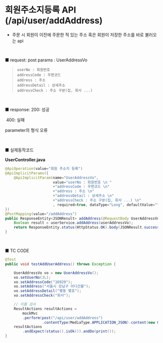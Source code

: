 # 회원주소지등록 API (/api/user/addAddress) 

- 주문 시 회원이 이전에 주문한 적 있는 주소 혹은 회원이 저장한 주소를 바로 불러오는 api

<br>

■ request: 
   post 
     params : UserAddressVo

> ```
> userNo : 회원번호
> addressCode : 우편코드
> address : 주소 
> addressDetail : 상세주소 
> addressCheck : 주소 구분(집, 회사 ...)
> ```

<br>

■ response: 
     200: 성공

​	400: 실패 

parameter의 형식 오류

<br>

■ 실제동작코드 

**UserController.java**

```java
@ApiOperation(value="회원 주소지 등록")
@ApiImplicitParams({
    @ApiImplicitParam(name="UserAddressVo", 
                      value="userNo : 회원번호 \n "
                      +"addressCode : 우편코드 \n"
                      +"address : 주소 \n"
                      +"addressDetail : 상세주소 \n"
                      +"addressCheck : 주소 구분(집, 회사 ...) \n"
                      , required=true, dataType="Long", defaultValue="")
})
@PostMapping(value="/addAddress") 
public ResponseEntity<JSONResult> addAddress(@RequestBody UserAddressVo userAddressVo) {
    Boolean result = userService.addAddress(userAddressVo);
    return ResponseEntity.status(HttpStatus.OK).body(JSONResult.success(result));
} 
```

<br>

■ TC CODE 

```java
@Test
public void testAddUserAddress() throws Exception {

    UserAddressVo vo = new UserAddressVo();
    vo.setUserNo(3L);
    vo.setAddressCode("16929");
    vo.setAddress("서울시 강남구 어디건물");
    vo.setAddressDetail("몇동 몇호");
    vo.setAddressCheck("회사");

    // 이름 검사
    ResultActions resultActions = 
        mockMvc
        .perform(post("/api/user/addAddress")
                 .contentType(MediaType.APPLICATION_JSON).content(new Gson().toJson(vo)));
    resultActions 
        .andExpect(status().isOk()).andDo(print());
}
```
